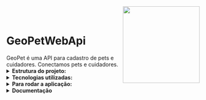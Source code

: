 <img src="https://user-images.githubusercontent.com/92826153/207748140-d34e0436-bcd2-49e1-8d84-3312acc29cb1.png" width=200px align="right"> 
<br>
<br>
<h1>GeoPetWebApi</h1>
GeoPet é uma API para cadastro de pets e cuidadores. Conectamos pets e cuidadores.





<Details>
<summary><b>Estrutura do projeto:</b></summary>

- GeoPetWebApi
  - Controllers
    - inputs
  - Services
  - DB
    - repository
    - models
  - jwt  
- Test
  - Unit
    - controller
    - service
    - repository 
</Details>

<Details>
<summary><b>Tecnologias utilizadas:</b></summary>

  - FluentAssertion
  - AutoFixture
  - Moq
  - AspNetCore
  - EntityFrameworkCore
  - Xunit
  - QrCoder
</Details>

<Details>
<summary><b>Para rodar a aplicação: </b></summary>

1- Entre na pasta src/GeoPetWebApi e rode o comando '<b>docker-compose up -d</b>' para levantar o banco de dados(é necessário ter  docker instalado);

2- Em seguida dê o comando '<b>dotnet run</b>', se estiver usando o vscode, ou rode a aplicação pelo visualStudio.
</Details>


<Details>
<summary><b>Documentação</b></summary>
A Documentação foi feita pelo swagger, para acessar  rode o projeto localmente e acesse a página: <link>https://localhost:7170/swagger/index.html</link> 
obs: no exemplo acima a aplicação está rodando na porta 7170, você consegue vizualizar essa informação nos logs da aplicação
</Details>






<!--- Fontes de pesquisa:

https://stackoverflow.com/questions/60444977/how-to-get-identity-user-from-his-authentication-jwt-token-in-net-core-api

https://github.com/AzureAD/azure-activedirectory-identitymodel-extensions-for-dotnet/blob/dev/src/System.IdentityModel.Tokens.Jwt/ClaimTypeMapping.cs#L54 -->
